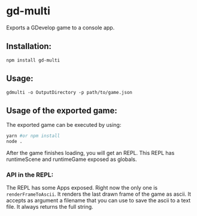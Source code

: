 # gd-multi
Exports a GDevelop game to a console app.


## Installation:
`npm install gd-multi`

## Usage:
`gdmulti -o OutputDirectory -p path/to/game.json`

## Usage of the exported game:
The exported game can be executed by using:
```bash
yarn #or npm install
node .
```
After the game finishes loading, you will get an REPL. This REPL has runtimeScene and runtimeGame exposed as globals.

### API in the REPL:
The REPL has some Apps exposed. Right now the only one is `renderFrameToAscii`. 
It renders the last drawn frame of the game as ascii. It accepts as argument a filename that you can use to save the ascii to a text file. 
It always returns the full string.
